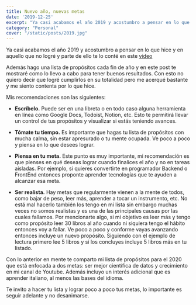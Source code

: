 ```yaml
---
title: Nuevo año, nuevas metas
date: '2019-12-25'
excerpt: "Ya casi acabamos el año 2019 y acostumbro a pensar en lo que hice y en aquello que no logré..."
category: "Personal"
cover: "/static/posts/2019.jpg"
---
```




Ya casi acabamos el año 2019 y acostumbro a pensar en lo que hice y en aquello que no logré y parte de ello te lo conté en este <a href="https://www.youtube.com/watch?v=hTU8D37WBRQ" target="_blank">video</a>

Además hago una lista de propósitos cada fin de año y en este post te mostraré como lo llevo a cabo para tener buenos resultados. Con esto no quiero decir que logré cumplirlos en su totalidad pero me acerqué bastante y me siento contenta por lo que hice.

Mis recomendaciones son las siguientes:

* **Escríbelo.** Puede ser en una libreta o en todo caso alguna herramienta en línea como Google Docs, Todoist, Notion, etc. Esto te permitirá llevar un control de tus propósitos y visualizar si estás teniendo avances.

* **Tómate tu tiempo.** Es importante que hagas tu lista de propósitos con mucha calma, sin estar apresurado o tu mente ocupada. Ve poco a poco y piensa en lo que desees lograr.

* **Piensa en tu meta.** Este punto es muy importante, mi recomendación es que pienses en qué deseas lograr cuando finalices el año y no en tareas aisladas. Por ejemplo, si quieres convertirte en programador Backend o FrontEnd entonces proponte aprender tecnologías que te ayuden a alcanzar esa meta.

* **Ser realista.** Hay metas que regularmente vienen a la mente de todos, como bajar de peso, leer más, aprender a tocar un instrumento, etc. No está mal hacerlo también los tengo en mi lista sin embargo muchas veces no somos realistas y es una de las principales causas por las cuales fallamos. Por mencionarte algo, si mi objetivo es leer más y tengo como propósito leer 30 libros al año cuando ni siquiera tengo el hábito entonces voy a fallar. Ve poco a poco y conforme vayas avanzando entonces incluye un nuevo propósito. Siguiendo con el ejemplo de lectura primero lee 5 libros y si los concluyes incluye 5 libros más en tu listado.

Con lo anterior en mente te comparto mi lista de propósitos para el 2020 que está enfocada a dos metas: ser mejor científica de datos y crecimiento en mi canal de Youtube. Además incluyo un interés adicional que es aprender italiano, al menos las bases del idioma.

Te invito a hacer tu lista y lograr poco a poco tus metas, lo importante es seguir adelante y no desanimarse.

